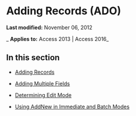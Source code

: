 
# Adding Records (ADO)

 **Last modified:** November 06, 2012

 _ **Applies to:** Access 2013 | Access 2016_

## In this section


- [Adding Records](7a5b27bc-7b28-4f43-b55e-a21edfb9e1b3.md)
    
- [Adding Multiple Fields](81b2f9de-4805-4494-9990-09ffda1b2068.md)
    
- [Determining Edit Mode](45e21fa7-94e8-3449-e062-09cbcf15cba8.md)
    
- [Using AddNew in Immediate and Batch Modes](1dc32284-9514-083d-ce56-58abbafa7bb7.md)
    
